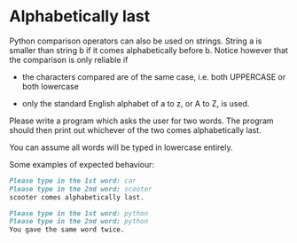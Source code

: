 
# Alphabetically last

Python comparison operators can also be used on strings. String a is smaller than string b if it comes alphabetically before b. Notice however that the comparison is only reliable if

- the characters compared are of the same case, i.e. both UPPERCASE or both lowercase

- only the standard English alphabet of a to z, or A to Z, is used.

Please write a program which asks the user for two words. The program should then print out whichever of the two comes alphabetically last.

You can assume all words will be typed in lowercase entirely.

Some examples of expected behaviour:

```markdown
Please type in the 1st word: car
Please type in the 2nd word: scooter
scooter comes alphabetically last.
```

```markdown
Please type in the 1st word: python
Please type in the 2nd word: python
You gave the same word twice.
```
